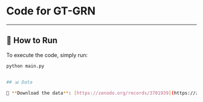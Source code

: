# Code for GT-GRN 


---

## 🚀 How to Run

To execute the code, simply run:

```bash
python main.py


## 📊 Data

🔗 **Download the data**: [https://zenodo.org/records/3701939](https://zenodo.org/records/3701939)
